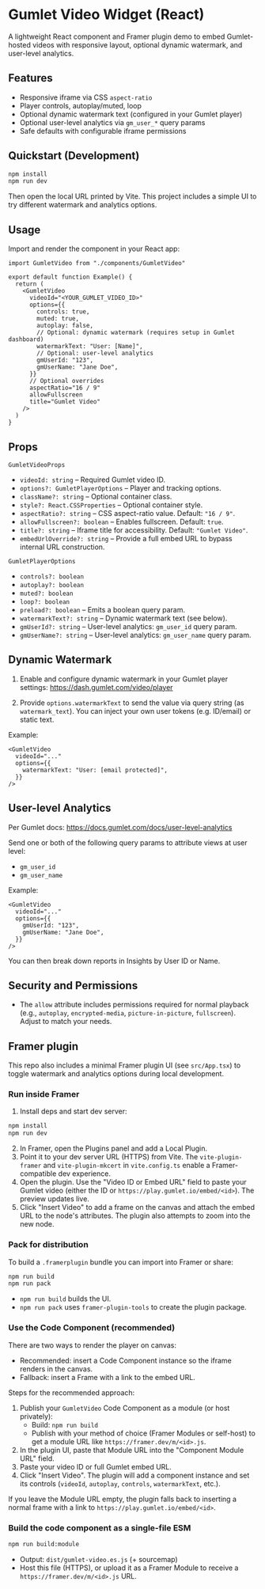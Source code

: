 # Gumlet Video Widget (React)

A lightweight React component and Framer plugin demo to embed Gumlet-hosted videos with responsive layout, optional dynamic watermark, and user-level analytics.

## Features

- Responsive iframe via CSS `aspect-ratio`
- Player controls, autoplay/muted, loop
- Optional dynamic watermark text (configured in your Gumlet player)
- Optional user-level analytics via `gm_user_*` query params
- Safe defaults with configurable iframe permissions

## Quickstart (Development)

```bash
npm install
npm run dev
```

Then open the local URL printed by Vite. This project includes a simple UI to try different watermark and analytics options.

## Usage

Import and render the component in your React app:

```tsx
import GumletVideo from "./components/GumletVideo"

export default function Example() {
  return (
    <GumletVideo
      videoId="<YOUR_GUMLET_VIDEO_ID>"
      options={{
        controls: true,
        muted: true,
        autoplay: false,
        // Optional: dynamic watermark (requires setup in Gumlet dashboard)
        watermarkText: "User: [Name]",
        // Optional: user-level analytics
        gmUserId: "123",
        gmUserName: "Jane Doe",
      }}
      // Optional overrides
      aspectRatio="16 / 9"
      allowFullscreen
      title="Gumlet Video"
    />
  )
}
```

## Props

`GumletVideoProps`

- `videoId: string` – Required Gumlet video ID.
- `options?: GumletPlayerOptions` – Player and tracking options.
- `className?: string` – Optional container class.
- `style?: React.CSSProperties` – Optional container style.
- `aspectRatio?: string` – CSS aspect-ratio value. Default: `"16 / 9"`.
- `allowFullscreen?: boolean` – Enables fullscreen. Default: `true`.
- `title?: string` – Iframe title for accessibility. Default: `"Gumlet Video"`.
- `embedUrlOverride?: string` – Provide a full embed URL to bypass internal URL construction.

`GumletPlayerOptions`

- `controls?: boolean`
- `autoplay?: boolean`
- `muted?: boolean`
- `loop?: boolean`
- `preload?: boolean` – Emits a boolean query param.
- `watermarkText?: string` – Dynamic watermark text (see below).
- `gmUserId?: string` – User-level analytics: `gm_user_id` query param.
- `gmUserName?: string` – User-level analytics: `gm_user_name` query param.

## Dynamic Watermark

1) Enable and configure dynamic watermark in your Gumlet player settings: https://dash.gumlet.com/video/player

2) Provide `options.watermarkText` to send the value via query string (as `watermark_text`). You can inject your own user tokens (e.g. ID/email) or static text.

Example:

```tsx
<GumletVideo
  videoId="..."
  options={{
    watermarkText: "User: [email protected]",
  }}
/> 
```

## User-level Analytics

Per Gumlet docs: https://docs.gumlet.com/docs/user-level-analytics

Send one or both of the following query params to attribute views at user level:

- `gm_user_id`
- `gm_user_name`

Example:

```tsx
<GumletVideo
  videoId="..."
  options={{
    gmUserId: "123",
    gmUserName: "Jane Doe",
  }}
/> 
```

You can then break down reports in Insights by User ID or Name.

## Security and Permissions

- The `allow` attribute includes permissions required for normal playback (e.g., `autoplay`, `encrypted-media`, `picture-in-picture`, `fullscreen`). Adjust to match your needs.

## Framer plugin

This repo also includes a minimal Framer plugin UI (see `src/App.tsx`) to toggle watermark and analytics options during local development.

### Run inside Framer

1. Install deps and start dev server:

```bash
npm install
npm run dev
```

2. In Framer, open the Plugins panel and add a Local Plugin.
3. Point it to your dev server URL (HTTPS) from Vite. The `vite-plugin-framer` and `vite-plugin-mkcert` in `vite.config.ts` enable a Framer-compatible dev experience.
4. Open the plugin. Use the "Video ID or Embed URL" field to paste your Gumlet video (either the ID or `https://play.gumlet.io/embed/<id>`). The preview updates live.
5. Click "Insert Video" to add a frame on the canvas and attach the embed URL to the node's attributes. The plugin also attempts to zoom into the new node.

### Pack for distribution

To build a `.framerplugin` bundle you can import into Framer or share:

```bash
npm run build
npm run pack
```

- `npm run build` builds the UI.
- `npm run pack` uses `framer-plugin-tools` to create the plugin package.

### Use the Code Component (recommended)

There are two ways to render the player on canvas:

- Recommended: insert a Code Component instance so the iframe renders in the canvas.
- Fallback: insert a Frame with a link to the embed URL.

Steps for the recommended approach:

1. Publish your `GumletVideo` Code Component as a module (or host privately):
   - Build: `npm run build`
   - Publish with your method of choice (Framer Modules or self-host) to get a module URL like `https://framer.dev/m/<id>.js`.
2. In the plugin UI, paste that Module URL into the "Component Module URL" field.
3. Paste your video ID or full Gumlet embed URL.
4. Click "Insert Video". The plugin will add a component instance and set its controls (`videoId`, `autoplay`, `controls`, `watermarkText`, etc.).

If you leave the Module URL empty, the plugin falls back to inserting a normal frame with a link to `https://play.gumlet.io/embed/<id>`.

### Build the code component as a single-file ESM

```bash
npm run build:module
```

- Output: `dist/gumlet-video.es.js` (+ sourcemap)
- Host this file (HTTPS), or upload it as a Framer Module to receive a `https://framer.dev/m/<id>.js` URL.

